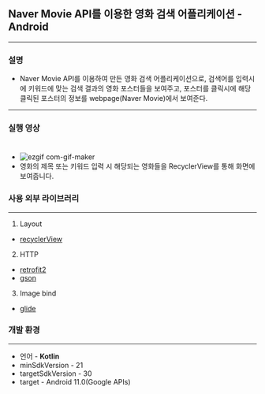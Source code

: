 ## Naver Movie API를 이용한 영화 검색 어플리케이션 - Android
---
### **설명**
* Naver Movie API를 이용하여 만든 영화 검색 어플리케이션으로, 검색어를 입력시에 키워드에 맞는 검색 결과의 영화 포스터들을 보여주고, 포스터를 클릭시에 해당 클릭된 포스터의 정보를 webpage(Naver Movie)에서 보여준다.

---
### **실행 영상**  
#
  - ![ezgif com-gif-maker](https://user-images.githubusercontent.com/67602108/111810881-d70be200-8919-11eb-8310-484070657114.gif)
  - 영화의 제목 또는 키워드 입력 시 해당되는 영화들을 RecyclerView를 통해 화면에 보여줍니다.

### **사용 외부 라이브러리**
---
1. Layout
- [recyclerView](https://developer.android.com/guide/topics/ui/layout/recyclerview)
2. HTTP
- [retrofit2](https://github.com/square/retrofit)
- [gson](https://github.com/google/gson)
3. Image bind
- [glide](https://github.com/bumptech/glide)
### **개발 환경**
---
- 언어 - **Kotlin**
- minSdkVersion - 21
- targetSdkVersion - 30
- target - Android 11.0(Google APIs) 
